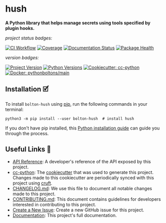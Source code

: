 # hush

**A Python library that helps manage secrets using tools specified by plugin hooks.**

_project status badges:_

[![CI Workflow](https://github.com/python-boltons/hush/actions/workflows/ci.yml/badge.svg)](https://github.com/python-boltons/hush/actions/workflows/ci.yml)
[![Coverage](https://codecov.io/gh/python-boltons/hush/branch/master/graph/badge.svg)](https://codecov.io/gh/python-boltons/hush)
[![Documentation Status](https://readthedocs.org/projects/bolton-hush/badge/?version=latest)](https://bolton-hush.readthedocs.io/en/latest/?badge=latest)
[![Package Health](https://snyk.io/advisor/python/bolton-hush/badge.svg)](https://snyk.io/advisor/python/bolton-hush)

_version badges:_

[![Project Version](https://img.shields.io/pypi/v/bolton-hush)](https://pypi.org/project/bolton-hush/)
[![Python Versions](https://img.shields.io/pypi/pyversions/bolton-hush)](https://pypi.org/project/bolton-hush/)
[![Cookiecutter: cc-python](https://img.shields.io/static/v1?label=cc-python&message=2021.12.22&color=d4aa00&logo=cookiecutter&logoColor=d4aa00)](https://github.com/python-boltons/cc-python)
[![Docker: pythonboltons/main](https://img.shields.io/static/v1?label=pythonboltons%20%2F%20main&message=2021.12.22&color=8ec4ad&logo=docker&logoColor=8ec4ad)](https://github.com/python-boltons/docker-python)


## Installation 🗹

To install `bolton-hush` using [pip][9], run the following
commands in your terminal:

``` shell
python3 -m pip install --user bolton-hush  # install hush
```

If you don't have pip installed, this [Python installation guide][10] can guide
you through the process.


## Useful Links 🔗

* [API Reference][3]: A developer's reference of the API exposed by this
  project.
* [cc-python][4]: The [cookiecutter][5] that was used to generate this project.
  Changes made to this cookiecutter are periodically synced with this project
  using [cruft][12].
* [CHANGELOG.md][2]: We use this file to document all notable changes made to
  this project.
* [CONTRIBUTING.md][7]: This document contains guidelines for developers
  interested in contributing to this project.
* [Create a New Issue][13]: Create a new GitHub issue for this project.
* [Documentation][1]: This project's full documentation.


[1]: https://bolton-hush.readthedocs.io/en/latest
[2]: https://github.com/python-boltons/hush/blob/master/CHANGELOG.md
[3]: https://bolton-hush.readthedocs.io/en/latest/modules.html
[4]: https://github.com/python-boltons/cc-python
[5]: https://github.com/cookiecutter/cookiecutter
[6]: https://docs.readthedocs.io/en/stable/
[7]: https://github.com/python-boltons/hush/blob/master/CONTRIBUTING.md
[8]: https://github.com/python-boltons/hush
[9]: https://pip.pypa.io
[10]: http://docs.python-guide.org/en/latest/starting/installation/
[11]: https://github.com/pypa/pipx
[12]: https://github.com/cruft/cruft
[13]: https://github.com/python-boltons/hush/issues/new/choose
